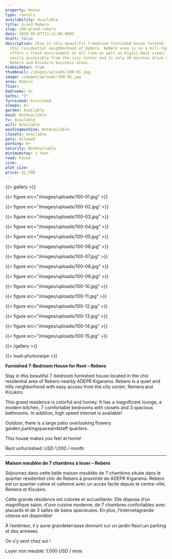 ```yaml
---
property: House
type: rentals
availability: Available
title: Grand Rebero
slug: 100-grand-rebero
date: 2020-05-07T11:21:00.000Z
draft: false
description: Stay in this beautiful 7-bedroom furnished house located in the
  chic residential neighborhood of Rebero. Rebero area is on a hill-top and
  offers a fresh environment at all time as well as Kigali best views! It is
  easily accessible from the city center and is only 20 minutes drive away from
  Remera and Kicukiro business areas.
hidesidebar: true
thumbnail: /images/uploads/100-01.jpg
image: /images/uploads/100-01.jpg
area: Rebero
floor: __
bedrooms: 6+
baths: "3"
furnished: Furnished
sleeps: 6+
garden: Available
maid: NotAvailable
tv: Available
wifi: Available
washingmachine: NotAvailable
closets: Available
pets: Allowed
parking: 6+
security: NotAvailable
minimumstay: 1 Year
road: Paved
size: __
plot_size: __
price: $1,500
---
```

{{< gallery >}}

{{< figure src="/images/uploads/100-01.jpg" >}}

{{< figure src="/images/uploads/100-02.jpg" >}}

{{< figure src="/images/uploads/100-03.jpg" >}}

{{< figure src="/images/uploads/100-04.jpg" >}}

{{< figure src="/images/uploads/100-05.jpg" >}}

{{< figure src="/images/uploads/100-06.jpg" >}}

{{< figure src="/images/uploads/100-07.jpg" >}}

{{< figure src="/images/uploads/100-08.jpg" >}}

{{< figure src="/images/uploads/100-09.jpg" >}}

{{< figure src="/images/uploads/100-10.jpg" >}}

{{< figure src="/images/uploads/100-11.jpg" >}}

{{< figure src="/images/uploads/100-12.jpg" >}}

{{< figure src="/images/uploads/100-13.jpg" >}}

{{< figure src="/images/uploads/100-14.jpg" >}}

{{< figure src="/images/uploads/100-15.jpg" >}}

{{< /gallery >}}

{{< load-photoswipe >}}



**Furnished 7-Bedroom House for Rent – Rebero**

Stay in this beautiful 7-bedroom furnished house located in the chic residential area of Rebero nearby ADEPR Kigarama. Rebero is a quiet and hilly neighborhood with easy access from the city center, Remera and Kicukiro.

This grand residence is colorful and homey. It has a magnificent lounge, a modern kitchen, 7 comfortable bedrooms with closets and 3 spacious bathrooms. In addition, high speed internet is available!

Outdoor, there is a large patio overlooking flowery garden,parkingspaceandstaff quarters.

This house makes you feel at home!

Rent unfurnished: USD 1,000 / month

---

**Maison meublée de 7 chambres à louer – Rebero**

Séjournez dans cette belle maison meublée de 7 chambres située dans le quartier résidentiel chic de Rebero à proximité de ADEPR Kigarama. Rebero est un quartier calme et vallonné avec un accès facile depuis le centre-ville, Remera et Kicukiro.

Cette grande résidence est colorée et accueillante. Elle dispose d’un magnifique salon, d’une cuisine moderne, de 7 chambres confortables avec placards et de 3 salles de bains spacieuses. En plus, l‘internetàgrande vitesse est disponible!

À l’extérieur, il y aune grandeterrasse donnant sur un jardin fleuri,un parking et des annexes.

On s’y sent chez soi !

Loyer non meublé: 1,000 USD / mois